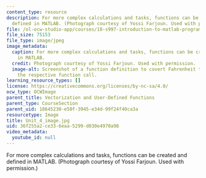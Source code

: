 ```yaml
---
content_type: resource
description: For more complex calculations and tasks, functions can be created and
  defined in MATLAB. (Photograph courtesy of Yossi Farjoun. Used with permission.)
file: /ol-ocw-studio-app/courses/18-s997-introduction-to-matlab-programming-fall-2011/36f255a2ce336eaa5299d030e4970a98_Unit_4_image.jpg
file_size: 75153
file_type: image/jpeg
image_metadata:
  caption: For more complex calculations and tasks, functions can be created and defined
    in MATLAB.
  credit: Photograph courtesy of Yossi Farjoun. Used with permission.
  image-alt: Screenshot of a function definition to covert Fahrenheit to Celsius and
    the respective function call.
learning_resource_types: []
license: https://creativecommons.org/licenses/by-nc-sa/4.0/
ocw_type: OCWImage
parent_title: Vectorization and User-Defined Functions
parent_type: CourseSection
parent_uid: 18645230-e50f-3945-e34d-99f24f40ca3a
resourcetype: Image
title: Unit_4_image.jpg
uid: 36f255a2-ce33-6eaa-5299-d030e4970a98
video_metadata:
  youtube_id: null
---
```

For more complex calculations and tasks, functions can be created and defined in MATLAB. (Photograph courtesy of Yossi Farjoun. Used with permission.)